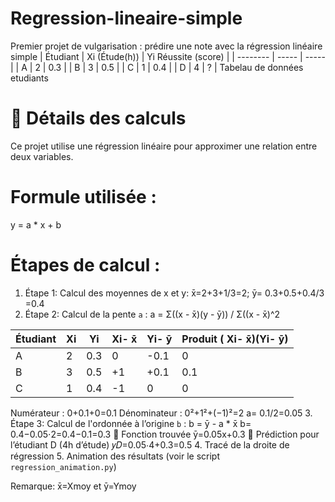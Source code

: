 # Regression-lineaire-simple
Premier projet de vulgarisation : prédire une note avec la régression linéaire simple
| Étudiant | Xi (Étude(h)) | Yi Réussite (score)  | 
| -------- | -----         | -----                | 
| A        | 2             | 0.3                  |
| B        | 3             | 0.5                  | 
| C        | 1             | 0.4                  | 
| D        | 4             | ?                    | 
Tabelau de données etudiants
# 🧮 Détails des calculs
Ce projet utilise une régression linéaire pour approximer une relation entre deux variables.
# Formule utilisée :
y = a * x + b
# Étapes de calcul :
1. Étape 1: Calcul des moyennes de x et y:
x̄=2+3+1/3=2; ȳ= 0.3+0.5+0.4/3 =0.4
2. Étape 2: Calcul de la pente `a` :
a = Σ((x - x̄)(y - ȳ)) / Σ((x - x̄)^2

| Étudiant | Xi    | Yi    | Xi- x̄    |  Yi- ȳ   | Produit ( Xi- x̄)(Yi- ȳ)|
| -------- | ----- | ----- | -------- | ---------| -----------------------|
| A        | 2     | 0.3   | 0        | -0.1     | 0                      |
| B        | 3     | 0.5   | +1       | +0.1     | 0.1                    |
| C        | 1     | 0.4   | -1       | 0        | 0                      |

Numérateur : 0+0.1+0=0.1
Dénominateur : 0²+1²+(−1)²=2
a= 0.1/2=0.05
3. Étape 3: Calcul de l'ordonnée à l’origine `b` : b = ȳ - a * x̄
 b= 0.4−0.05⋅2=0.4−0.1=0.3
🧠 Fonction trouvée
 ȳ=0.05x+0.3
🔮 Prédiction pour l’étudiant D (4h d’étude)
𝑦𝐷=0.05⋅4+0.3=0.5
4. Tracé de la droite de régression
5. Animation des résultats (voir le script `regression_animation.py`)

Remarque: x̄=Xmoy  et ȳ=Ymoy
